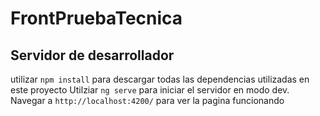 # FrontPruebaTecnica



## Servidor de desarrollador
utilizar `npm install` para descargar todas las dependencias utilizadas en este proyecto
Utilziar `ng serve` para iniciar el servidor en modo dev. Navegar a  `http://localhost:4200/` para ver la pagina funcionando 


